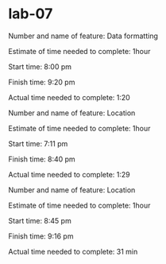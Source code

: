 # lab-07

Number and name of feature: Data formatting

Estimate of time needed to complete: 1hour

Start time: 8:00 pm

Finish time: 9:20 pm

Actual time needed to complete: 1:20

Number and name of feature: Location

Estimate of time needed to complete: 1hour

Start time: 7:11 pm

Finish time: 8:40 pm

Actual time needed to complete: 1:29

Number and name of feature: Location

Estimate of time needed to complete: 1hour

Start time: 8:45 pm

Finish time: 9:16 pm

Actual time needed to complete: 31 min
